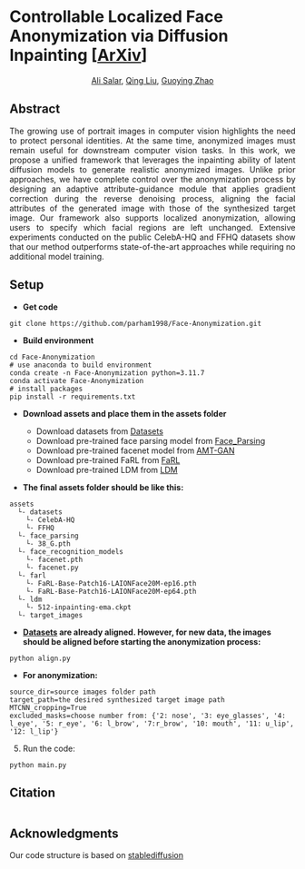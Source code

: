 # 	Controllable Localized Face Anonymization via Diffusion Inpainting [[ArXiv](http://arxiv.org/abs/2509.14866)] 

<p align="center">
 <a href="https://parham1998.github.io/" target="_blank">Ali Salar</a>,
 <a href="https://sites.google.com/site/qingliucs/home" target="_blank">Qing Liu</a>,
 <a href="https://gyzhao-nm.github.io/Guoying/" target="_blank">Guoying Zhao</a>
 <br>
</p>

## Abstract
<p align="justify"> The growing use of portrait images in computer vision highlights the need to protect personal identities. At the same time, anonymized images must remain useful for downstream computer vision tasks. In this work, we propose a unified framework that leverages the inpainting ability of latent diffusion models to generate realistic anonymized images. Unlike prior approaches, we have complete control over the anonymization process by designing an adaptive attribute-guidance module that applies gradient correction during the reverse denoising process, aligning the facial attributes of the generated image with those of the synthesized target image. Our framework also supports localized anonymization, allowing users to specify which facial regions are left unchanged. Extensive experiments conducted on the public CelebA-HQ and FFHQ datasets show that our method outperforms state-of-the-art approaches while requiring no additional model training. </p>

## Setup
- **Get code**
```shell 
git clone https://github.com/parham1998/Face-Anonymization.git
```

- **Build environment**
```shell
cd Face-Anonymization
# use anaconda to build environment 
conda create -n Face-Anonymization python=3.11.7
conda activate Face-Anonymization
# install packages
pip install -r requirements.txt
```

- **Download assets and place them in the assets folder**
  - Download datasets from [Datasets](https://drive.google.com/drive/folders/1D87bLfBm6PEvdi7DV2mahaIqUWtScmCb?usp=sharing)
  - Download pre-trained face parsing model from [Face_Parsing](https://github.com/TracelessLe/FaceParsing.PyTorch)
  - Download pre-trained facenet model from [AMT-GAN](https://github.com/CGCL-codes/AMT-GAN)
  - Download pre-trained FaRL from [FaRL](https://github.com/FacePerceiver/FaRL)
  - Download pre-trained LDM from [LDM](https://huggingface.co/stabilityai/stable-diffusion-2-inpainting/blob/main/512-inpainting-ema.ckpt)

- **The final assets folder should be like this:**
```shell
assets
  └- datasets
    └- CelebA-HQ
    └- FFHQ
  └- face_parsing
    └- 38_G.pth
  └- face_recognition_models
    └- facenet.pth
    └- facenet.py
  └- farl
    └- FaRL-Base-Patch16-LAIONFace20M-ep16.pth
    └- FaRL-Base-Patch16-LAIONFace20M-ep64.pth
  └- ldm
    └- 512-inpainting-ema.ckpt
  └- target_images
```

- **[Datasets](https://drive.google.com/drive/folders/1D87bLfBm6PEvdi7DV2mahaIqUWtScmCb?usp=sharing) are already aligned. However, for new data, the images should be aligned before starting the anonymization process:**
```shell
python align.py
```

- **For anonymization:**
```shell
source_dir=source images folder path
target_path=the desired synthesized target image path
MTCNN_cropping=True
excluded_masks=choose number from: {'2: nose', '3: eye_glasses', '4: l_eye', '5: r_eye', '6: l_brow', '7:r_brow', '10: mouth', '11: u_lip', '12: l_lip'}
```

5. Run the code:
```shell
python main.py
```

## Citation 
```bibtex
```

## Acknowledgments
Our code structure is based on [stablediffusion](https://github.com/Stability-AI/stablediffusion/tree/main)
